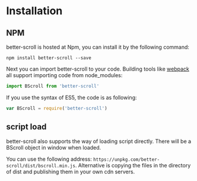 # Installation

## NPM

better-scroll is hosted at Npm, you can install it by the following command:

```
npm install better-scroll --save
```

Next you can import better-scroll to your code. Building tools like [webpack](https://webpack.js.org/) all support importing code from node_modules:

``` js
import BScroll from 'better-scroll'
```

If you use the syntax of ES5, the code is as following:

``` js
var BScroll = require('better-scroll')
```

## script load

better-scroll also supports the way of loading script directly. There will be a BScroll object in window when loaded.

You can use the following address:  `https://unpkg.com/better-scroll/dist/bscroll.min.js`. Alternative is copying the files in the directory of dist and publishing them in your own cdn servers.